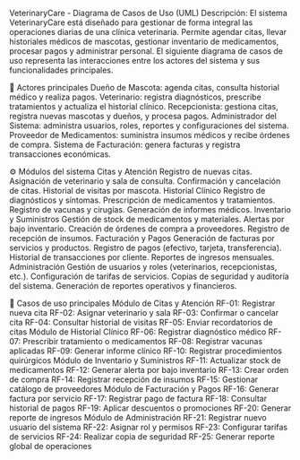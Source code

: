 VeterinaryCare - Diagrama de Casos de Uso (UML)
Descripción:
El sistema VeterinaryCare está diseñado para gestionar de forma integral las operaciones diarias de una clínica veterinaria.
Permite agendar citas, llevar historiales médicos de mascotas, gestionar inventario de medicamentos, procesar pagos y administrar personal.
El siguiente diagrama de casos de uso representa las interacciones entre los actores del sistema y sus funcionalidades principales.

👥 Actores principales
Dueño de Mascota: agenda citas, consulta historial médico y realiza pagos.
Veterinario: registra diagnósticos, prescribe tratamientos y actualiza el historial clínico.
Recepcionista: gestiona citas, registra nuevas mascotas y dueños, y procesa pagos.
Administrador del Sistema: administra usuarios, roles, reportes y configuraciones del sistema.
Proveedor de Medicamentos: suministra insumos médicos y recibe órdenes de compra.
Sistema de Facturación: genera facturas y registra transacciones económicas.

⚙️ Módulos del sistema
Citas y Atención
Registro de nuevas citas.
Asignación de veterinario y sala de consulta.
Confirmación y cancelación de citas.
Historial de visitas por mascota.
Historial Clínico
Registro de diagnósticos y síntomas.
Prescripción de medicamentos y tratamientos.
Registro de vacunas y cirugías.
Generación de informes médicos.
Inventario y Suministros
Gestión de stock de medicamentos y materiales.
Alertas por bajo inventario.
Creación de órdenes de compra a proveedores.
Registro de recepción de insumos.
Facturación y Pagos
Generación de facturas por servicios y productos.
Registro de pagos (efectivo, tarjeta, transferencia).
Historial de transacciones por cliente.
Reportes de ingresos mensuales.
Administración
Gestión de usuarios y roles (veterinarios, recepcionistas, etc.).
Configuración de tarifas de servicios.
Copias de seguridad y auditoría del sistema.
Generación de reportes operativos y financieros.

🧩 Casos de uso principales
Módulo de Citas y Atención
RF-01: Registrar nueva cita
RF-02: Asignar veterinario y sala
RF-03: Confirmar o cancelar cita
RF-04: Consultar historial de visitas
RF-05: Enviar recordatorios de citas
Módulo de Historial Clínico
RF-06: Registrar diagnóstico médico
RF-07: Prescribir tratamiento o medicamentos
RF-08: Registrar vacunas aplicadas
RF-09: Generar informe clínico
RF-10: Registrar procedimientos quirúrgicos
Módulo de Inventario y Suministros
RF-11: Actualizar stock de medicamentos
RF-12: Generar alerta por bajo inventario
RF-13: Crear orden de compra
RF-14: Registrar recepción de insumos
RF-15: Gestionar catálogo de proveedores
Módulo de Facturación y Pagos
RF-16: Generar factura por servicio
RF-17: Registrar pago de factura
RF-18: Consultar historial de pagos
RF-19: Aplicar descuentos o promociones
RF-20: Generar reporte de ingresos
Módulo de Administración
RF-21: Registrar nuevo usuario del sistema
RF-22: Asignar rol y permisos
RF-23: Configurar tarifas de servicios
RF-24: Realizar copia de seguridad
RF-25: Generar reporte global de operaciones
